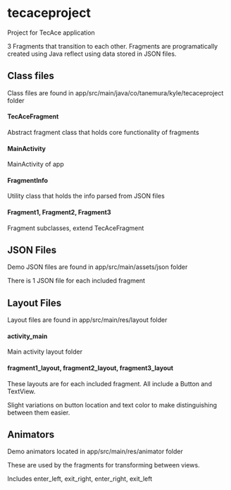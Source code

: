 # tecaceproject
Project for TecAce application

3 Fragments that transition to each other.  Fragments are programatically created using Java reflect using data stored in JSON files.

## Class files
Class files are found in app/src/main/java/co/tanemura/kyle/tecaceproject folder

#### TecAceFragment
Abstract fragment class that holds core functionality of fragments

#### MainActivity
MainActivity of app

#### FragmentInfo
Utility class that holds the info parsed from JSON files

#### Fragment1, Fragment2, Fragment3
Fragment subclasses, extend TecAceFragment

## JSON Files
Demo JSON files are found in app/src/main/assets/json folder

There is 1 JSON file for each included fragment

## Layout Files
Layout files are found in app/src/main/res/layout folder

#### activity_main
Main activity layout folder

#### fragment1_layout, fragment2_layout, fragment3_layout
These layouts are for each included fragment.  All include a Button and TextView.

Slight variations on button location and text color to make distinguishing between them easier.

## Animators
Demo animators located in app/src/main/res/animator folder

These are used by the fragments for transforming between views.

Includes enter_left, exit_right, enter_right, exit_left
